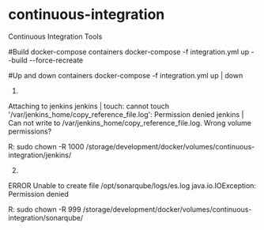 # continuous-integration
Continuous Integration Tools

#Build docker-compose containers
docker-compose -f integration.yml up --build --force-recreate

#Up and down containers
docker-compose -f integration.yml up | down


1.
Attaching to jenkins
jenkins    | touch: cannot touch '/var/jenkins_home/copy_reference_file.log': Permission denied
jenkins    | Can not write to /var/jenkins_home/copy_reference_file.log. Wrong volume permissions?

R:
sudo chown -R 1000 /storage/development/docker/volumes/continuous-integration/jenkins/


2.
ERROR Unable to create file /opt/sonarqube/logs/es.log java.io.IOException: Permission denied

R:
sudo chown -R 999 /storage/development/docker/volumes/continuous-integration/sonarqube/
